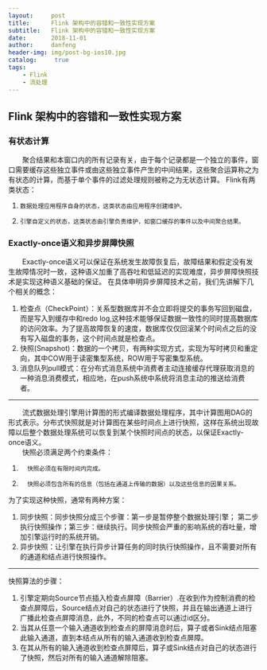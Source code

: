 ```yaml
---
layout:     post
title:      Flink 架构中的容错和一致性实现方案
subtitle:   Flink 架构中的容错和一致性实现方案
date:       2018-11-01
author:     danfeng
header-img: img/post-bg-ios10.jpg
catalog: 	 true
tags:
    - Flink
    - 流处理
---       
```


## Flink 架构中的容错和一致性实现方案

 ### 有状态计算
  &emsp;&emsp;聚合结果和本窗口内的所有记录有关，由于每个记录都是一个独立的事件，窗口需要缓存这些独立事件或由这些独立事件产生的中间结果，这些聚合运算称之为有状态的计算，而基于单个事件的过滤处理规则被称之为无状态计算。
    Flink有两类状态：
1.     数据处理应用程序自身的状态，这类状态由应用程序创建维护。
2.     引擎自定义的状态，这类状态由引擎负责维护，如窗口缓存的事件以及中间聚合结果。
### Exactly-once语义和异步屏障快照
   &emsp;&emsp;Exactly-once语义可以保证在系统发生故障恢复后，故障结果和假定没有发生故障情况时一致，这种语义加重了高吞吐和低延迟的实现难度，异步屏障快照技术是实现这种语义基础的保证。
  在具体申明异步屏障技术之前，我们先讲解下几个相关的概念：
1.  检查点（CheckPoint）：关系型数据库并不会立即将提交的事务写回到磁盘，而是写入到缓存中和redo log,这种技术能够保证数据一致性的同时提高数据库的访问效率。为了提高故障恢复的速度，数据库仅仅回滚某个时间点之后的没有写入磁盘的事务，这个时间点就是检查点。
2.  快照(Snapshot)：数据的一个拷贝，有两种实现方式，实现为写时拷贝和重定向，其中COW用于读密集型系统，ROW用于写密集型系统。
3.  消息队列pull模式：在分布式消息系统中消费者主动连接缓存代理获取消息的一种消息消费模式，相应地，在push系统中系统将消息主动的推送给消费者。
   

---
  &emsp;&emsp;流式数据处理引擎用计算图的形式编译数据处理程序，其中计算图用DAG的形式表示。分布式快照就是对计算图在某些时间点上进行快照，这样在系统出现故障以后整个数据处理系统可以恢复到某个快照时间点的状态，以保证Exactly-once语义。
      <br>&emsp;&emsp;快照必须满足两个约束条件：
1.       快照必须在有限时间内完成。
2.       快照必须包含所有的信息（包括在通道上传输的数据）以及这些信息的因果关系。
为了实现这种快照，通常有两种方案：
1.  同步快照：同步快照分成三个步骤：第一步是暂停整个数据处理引擎； 第二步 执行快照操作；第三步：继续执行。同步快照会严重的影响系统的吞吐量，增加引擎运行时的系统开销。
2.  异步快照：让引擎在执行异步计算任务的同时执行快照操作，且不需要对所有的通道和结点进行快照操作。


---
快照算法的步骤：
 1. 引擎定期向Source节点插入检查点屏障（Barrier）.在收到作为控制消费的检查点屏障后，Source结点对自己的状态进行了快照，并且在输出通道上进行广播此检查点屏障消息，此外，不同的检查点可以通过id区分。
 2. 当其从任意一个输入通道收到检查点的屏障消息时后，算子或者Sink结点阻塞此输入通道，直到本结点从所有的输入通道收到检查点屏障。
 3. 在其从所有的输入通道收到检查点屏障后，算子或Sink结点对自己的状态进行了快照，然后对所有的输入通道解除阻塞。
 
